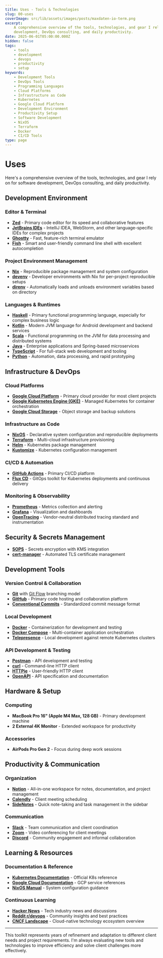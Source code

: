 ```yaml
---
title: Uses - Tools & Technologies
slug: 00-uses
coverImage: src/lib/assets/images/posts/maxdaten-io-term.png
excerpt:
    A comprehensive overview of the tools, technologies, and gear I rely on for software
    development, DevOps consulting, and daily productivity.
date: 2025-06-01T05:00:00.000Z
hidden: false
tags:
    - tools
    - development
    - devops
    - productivity
    - setup
keywords:
    - Development Tools
    - DevOps Tools
    - Programming Languages
    - Cloud Platforms
    - Infrastructure as Code
    - Kubernetes
    - Google Cloud Platform
    - Development Environment
    - Productivity Setup
    - Software Development
    - NixOS
    - Terraform
    - Docker
    - CI/CD Tools
type: page
---
```


# Uses

Here's a comprehensive overview of the tools, technologies, and gear I rely on for software
development, DevOps consulting, and daily productivity.

## Development Environment

### Editor & Terminal

- **[Zed](https://zed.dev/)** - Primary code editor for its speed and collaborative features
- **[JetBrains IDEs](https://www.jetbrains.com/)** - IntelliJ IDEA, WebStorm, and other
  language-specific IDEs for complex projects
- **[Ghostty](https://mitchellh.com/ghostty)** - Fast, feature-rich terminal emulator
- **[Fish](https://fishshell.com/)** - Smart and user-friendly command line shell with excellent
  autocompletion

### Project Environment Management

- **[Nix](https://nixos.org/)** - Reproducible package management and system configuration
- **[devenv](https://devenv.sh/)** - Developer environments with Nix for per-project reproducible
  setups
- **[direnv](https://direnv.net/)** - Automatically loads and unloads environment variables based on
  directory

### Languages & Runtimes

- **[Haskell](https://www.haskell.org/)** - Primary functional programming language, especially for
  complex business logic
- **[Kotlin](https://kotlinlang.org/)** - Modern JVM language for Android development and backend
  services
- **[Scala](https://www.scala-lang.org/)** - Functional programming on the JVM for data processing
  and distributed systems
- **[Java](https://www.oracle.com/java/)** - Enterprise applications and Spring-based microservices
- **[TypeScript](https://www.typescriptlang.org/)** - For full-stack web development and tooling
- **[Python](https://www.python.org/)** - Automation, data processing, and rapid prototyping

## Infrastructure & DevOps

### Cloud Platforms

- **[Google Cloud Platform](https://cloud.google.com/)** - Primary cloud provider for most client
  projects
- **[Google Kubernetes Engine (GKE)](https://cloud.google.com/kubernetes-engine)** - Managed
  Kubernetes for container orchestration
- **[Google Cloud Storage](https://cloud.google.com/storage)** - Object storage and backup solutions

### Infrastructure as Code

- **[NixOS](https://nixos.org/)** - Declarative system configuration and reproducible deployments
- **[Terraform](https://www.terraform.io/)** - Multi-cloud infrastructure provisioning
- **[Helm](https://helm.sh/)** - Kubernetes package management
- **[Kustomize](https://kustomize.io/)** - Kubernetes configuration management

### CI/CD & Automation

- **[GitHub Actions](https://github.com/features/actions)** - Primary CI/CD platform
- **[Flux CD](https://fluxcd.io/)** - GitOps toolkit for Kubernetes deployments and continuous
  delivery

### Monitoring & Observability

- **[Prometheus](https://prometheus.io/)** - Metrics collection and alerting
- **[Grafana](https://grafana.com/)** - Visualization and dashboards
- **[OpenTracing](https://opentracing.io/)** - Vendor-neutral distributed tracing standard and
  instrumentation

## Security & Secrets Management

- **[SOPS](https://github.com/mozilla/sops)** - Secrets encryption with KMS integration
- **[cert-manager](https://cert-manager.io/)** - Automated TLS certificate management

## Development Tools

### Version Control & Collaboration

- **[Git](https://git-scm.com/)** with
  [Git Flow](https://nvie.com/posts/a-successful-git-branching-model/) branching model
- **[GitHub](https://github.com/)** - Primary code hosting and collaboration platform
- **[Conventional Commits](https://www.conventionalcommits.org/)** - Standardized commit message
  format

### Local Development

- **[Docker](https://www.docker.com/)** - Containerization for development and testing
- **[Docker Compose](https://docs.docker.com/compose/)** - Multi-container application orchestration
- **[Telepresence](https://www.telepresence.io/)** - Local development against remote Kubernetes
  clusters

### API Development & Testing

- **[Postman](https://www.postman.com/)** - API development and testing
- **[curl](https://curl.se/)** - Command-line HTTP client
- **[HTTPie](https://httpie.io/)** - User-friendly HTTP client
- **[OpenAPI](https://www.openapis.org/)** - API specification and documentation

## Hardware & Setup

### Computing

- **MacBook Pro 16" (Apple M4 Max, 128 GB)** - Primary development machine
- **2 External 4K Monitor** - Extended workspace for productivity

### Accessories

- **AirPods Pro Gen 2** - Focus during deep work sessions

## Productivity & Communication

### Organization

- **[Notion](https://www.notion.so/)** - All-in-one workspace for notes, documentation, and project
  management
- **[Calendly](https://calendly.com/)** - Client meeting scheduling
- **[SideNotes](https://www.apptorium.com/sidenotes)** - Quick note-taking and task management in
  the sidebar

### Communication

- **[Slack](https://slack.com/)** - Team communication and client coordination
- **[Zoom](https://zoom.us/)** - Video conferencing for client meetings
- **[Discord](https://discord.com/)** - Community engagement and informal collaboration

## Learning & Resources

### Documentation & Reference

- **[Kubernetes Documentation](https://kubernetes.io/docs/)** - Official K8s reference
- **[Google Cloud Documentation](https://cloud.google.com/docs)** - GCP service references
- **[NixOS Manual](https://nixos.org/manual/nixos/stable/)** - System configuration guidance

### Continuous Learning

- **[Hacker News](https://news.ycombinator.com/)** - Tech industry news and discussions
- **[Reddit r/devops](https://reddit.com/r/devops)** - Community insights and best practices
- **[CNCF Landscape](https://landscape.cncf.io/)** - Cloud-native technology ecosystem overview

---

This toolkit represents years of refinement and adaptation to different client needs and project
requirements. I'm always evaluating new tools and technologies to improve efficiency and solve
client challenges more effectively.

